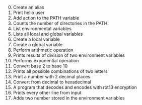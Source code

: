 0. Create an alias
1. Print hello user
2. Add action to the PATH variable
3. Counts the number of directories in the PATH
4. List environmental variables
5. Lists all local and global variables
6. Create a local variable
7. Create a global variable
8. Perform arithmetic operation
9. Prints results of division of two environment variables
10. Performs exponential operation
11. Convert base 2 to base 10
12. Prints all possible combinations of two letters
13. Print a number with 2 decimal places
14. Convert from decimal to hexadecimal
15. A program that decodes and encodes with rot13 encryption
16. Prints every other line from input
17. Adds two number stored in the environment variables
